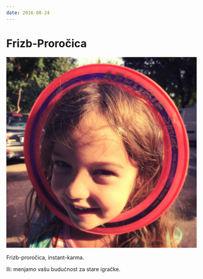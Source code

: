 ```yaml
---
date: 2016-08-24
---
```


# Frizb-Proročica

![](frizb-prorocica.jpg)

Frizb-proročica, instant-karma.

Ili: menjamo vašu budućnost za stare igračke.

